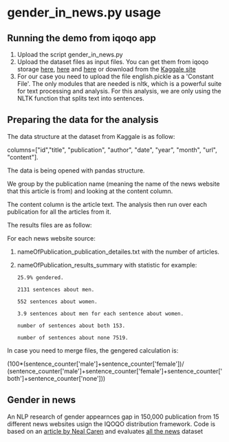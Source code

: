 # gender_in_news.py usage


## Running the demo from iqoqo app
 1. Upload the script gender_in_news.py
 2. Upload the dataset files as input files. You can get them from iqoqo storage [here](https://s3-us-west-2.amazonaws.com/iqoqo.demo/articles1.csv.zip), [here](https://s3-us-west-2.amazonaws.com/iqoqo.demo/articles2.csv.zip) and [here](https://s3-us-west-2.amazonaws.com/iqoqo.demo/articles3.csv.zip) or download from the [Kaggale site](https://www.kaggle.com/snapcrack/all-the-news)
 3. For our case you need to upload the file english.pickle as a 'Constant File'.
The only modules that are needed is nltk, which is a powerful suite for text processing and analysis. For this analysis, we are only using the NLTK function that splits text into sentences. 

## Preparing the data for the analysis
The data structure at the dataset from Kaggale is as follow:

columns=["id","title", "publication", "author", "date", "year", "month", "url", "content"].

The data is being opened with pandas structure.

We group by the publication name (meaning the name of the news website that this article is from) and looking at the content column.

The content column is the article text.
The analysis then run over each publication for all the articles from it.

The results files are as follow:

For each news website source:
1.  nameOfPublication_publication_detailes.txt with the number of articles.
2.  nameOfPublication_results_summary with statistic for example:
        
        25.9% gendered.

        2131 sentences about men.

        552 sentences about women.

        3.9 sentences about men for each sentence about women.

        number of sentences about both 153.

        number of sentences about none 7519.


In case you need to merge files, the gengered calculation is:

(100*(sentence_counter['male']+sentence_counter['female'])/
                          (sentence_counter['male']+sentence_counter['female']+sentence_counter['both']+sentence_counter['none']))

## Gender in news

An NLP research of gender appearnces gap in 150,000 publication from 15 different news websites usign the IQOQO distribution framework.
Code is based on an [article by Neal Caren](http://nbviewer.jupyter.org/gist/nealcaren/5105037) and evaluates [all the news](https://www.kaggle.com/snapcrack/all-the-news) dataset
